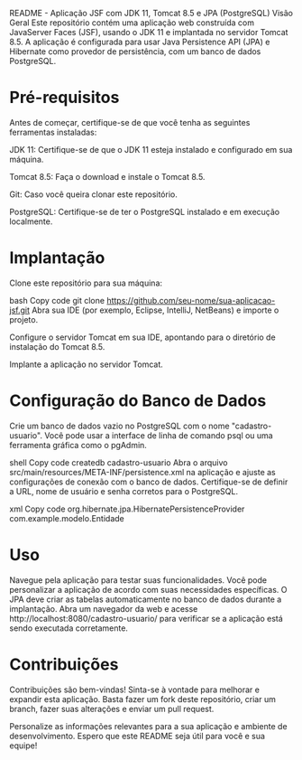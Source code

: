 README - Aplicação JSF com JDK 11, Tomcat 8.5 e JPA (PostgreSQL)
Visão Geral
Este repositório contém uma aplicação web construída com JavaServer Faces (JSF), usando o JDK 11 e implantada no servidor Tomcat 8.5. A aplicação é configurada para usar Java Persistence API (JPA) e Hibernate como provedor de persistência, com um banco de dados PostgreSQL.

# Pré-requisitos
Antes de começar, certifique-se de que você tenha as seguintes ferramentas instaladas:

JDK 11: Certifique-se de que o JDK 11 esteja instalado e configurado em sua máquina.

Tomcat 8.5: Faça o download e instale o Tomcat 8.5.

Git: Caso você queira clonar este repositório.

PostgreSQL: Certifique-se de ter o PostgreSQL instalado e em execução localmente.

# Implantação
Clone este repositório para sua máquina:

bash
Copy code
git clone https://github.com/seu-nome/sua-aplicacao-jsf.git
Abra sua IDE (por exemplo, Eclipse, IntelliJ, NetBeans) e importe o projeto.

Configure o servidor Tomcat em sua IDE, apontando para o diretório de instalação do Tomcat 8.5.

Implante a aplicação no servidor Tomcat.

# Configuração do Banco de Dados
Crie um banco de dados vazio no PostgreSQL com o nome "cadastro-usuario". Você pode usar a interface de linha de comando psql ou uma ferramenta gráfica como o pgAdmin.

shell
Copy code
createdb cadastro-usuario
Abra o arquivo src/main/resources/META-INF/persistence.xml na aplicação e ajuste as configurações de conexão com o banco de dados. Certifique-se de definir a URL, nome de usuário e senha corretos para o PostgreSQL.

xml
Copy code
<persistence-unit name="jpa-persistence" transaction-type="RESOURCE_LOCAL">
    <provider>org.hibernate.jpa.HibernatePersistenceProvider</provider>
    <class>com.example.modelo.Entidade</class>
    <properties>
        <property name="hibernate.connection.url" value="jdbc:postgresql://localhost:5432/cadastro-usuario"/>
        <property name="hibernate.connection.username" value="seu_usuario"/>
        <property name="hibernate.connection.password" value="sua_senha"/>
        <!-- ... outras propriedades ... -->
    </properties>
</persistence-unit>

# Uso
Navegue pela aplicação para testar suas funcionalidades. Você pode personalizar a aplicação de acordo com suas necessidades específicas. O JPA deve criar as tabelas automaticamente no banco de dados durante a implantação.
Abra um navegador da web e acesse http://localhost:8080/cadastro-usuario/ para verificar se a aplicação está sendo executada corretamente.

# Contribuições
Contribuições são bem-vindas! Sinta-se à vontade para melhorar e expandir esta aplicação. Basta fazer um fork deste repositório, criar um branch, fazer suas alterações e enviar um pull request.

Personalize as informações relevantes para a sua aplicação e ambiente de desenvolvimento. Espero que este README seja útil para você e sua equipe!





